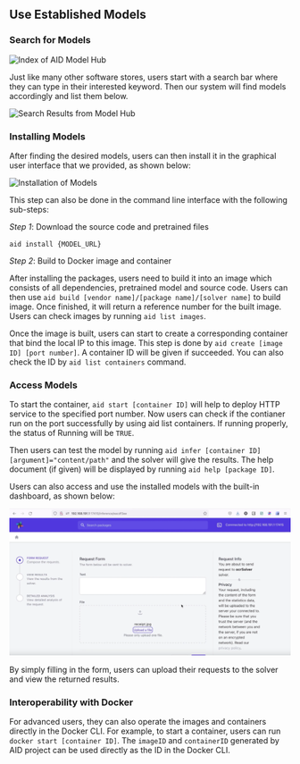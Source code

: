 ## Use Established Models

### Search for Models

![Index of AID Model Hub](https://res-4.cloudinary.com/autoai/image/upload/q_auto/v1/ghost-blog-images/Screenshot-from-2022-01-11-00.38.53%402x.png)

Just like many other software stores, users start with a search bar where they can type in their interested keyword. Then our system will find models accordingly and list them below.

![Search Results from Model Hub](https://res-1.cloudinary.com/autoai/image/upload/q_auto/v1/ghost-blog-images/Screenshot-from-2022-01-11-00.47.26%402x.png)

### Installing Models

After finding the desired models, users can then install it in the graphical user interface that we provided, as shown below:

![Installation of Models](https://res-1.cloudinary.com/autoai/image/upload/q_auto/v1/ghost-blog-images/Screenshot-from-2022-01-11-01.03.16%402x.png)

This step can also be done in the command line interface with the following sub-steps:

*Step 1*: Download the source code and pretrained files

```
aid install {MODEL_URL}
```

*Step 2*: Build to Docker image and container

After installing the packages, users need to build it into an image which consists of all dependencies, pretrained model and source code. Users can then use ```aid build [vendor name]/[package name]/[solver name]``` to build image. Once finished, it will return a reference number for the built image. Users can check images by running ```aid list images```.

Once the image is built, users can start to create a corresponding container that bind the local IP to this image. This step is done by ```aid create [image ID] [port number]```. A container ID will be given if succeeded. You can also check the ID by ```aid list containers``` command.

### Access Models

To start the container, ```aid start [container ID]``` will help to deploy HTTP service to the specified port number. Now users can check if the contianer run on the port successfully by using aid list containers. If running properly, the status of Running will be ```TRUE```.

Then users can test the model by running ```aid infer [container ID] [argument]="content/path"``` and the solver will give the results. The help document (if given) will be displayed by running  ```aid help [package ID]```.

Users can also access and use the installed models with the built-in dashboard, as shown below:

![Request Form in the Dashboard](images/access.png)

By simply filling in the form, users can upload their requests to the solver and view the returned results.

### Interoperability with Docker

For advanced users, they can also operate the images and containers directly in the Docker CLI. For example, to start a container, users can run ```docker start [container ID]```. The ```imageID``` and ```containerID``` generated by AID project can be used directly as the ID in the Docker CLI.